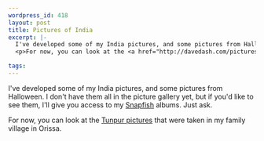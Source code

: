 ```yaml
--- 
wordpress_id: 418
layout: post
title: Pictures of India
excerpt: |-
  I've developed some of my India pictures, and some pictures from Halloween.  I don't have them all in the picture gallery yet, but if you'd like to see them, I'll give you access to my <a href="http://www.snapfish.com/">Snapfish</a> albums.  Just ask.
  <p>For now, you can look at the <a href="http://davedash.com/pictures">Tunpur pictures</a> that were taken in my family village in Orissa.</p>

tags: 
---
```


I've developed some of my India pictures, and some pictures from Halloween.  I don't have them all in the picture gallery yet, but if you'd like to see them, I'll give you access to my <a href="http://www.snapfish.com/">Snapfish</a> albums.  Just ask.
<p>For now, you can look at the <a href="http://davedash.com/pictures">Tunpur pictures</a> that were taken in my family village in Orissa.</p>
